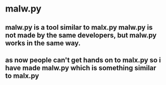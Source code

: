 # malw.py
## malw.py is a tool similar to malx.py malw.py is not made by the same developers, but malw.py works in the same way.
## as now people can't get hands on to malx.py so i have made malw.py which is something similar to malx.py
